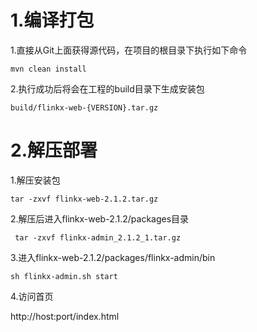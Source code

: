 # 1.编译打包

1.直接从Git上面获得源代码，在项目的根目录下执行如下命令

```
mvn clean install 
```

2.执行成功后将会在工程的build目录下生成安装包

```
build/flinkx-web-{VERSION}.tar.gz
```

# 2.解压部署

1.解压安装包

```
tar -zxvf flinkx-web-2.1.2.tar.gz 
```

2.解压后进入flinkx-web-2.1.2/packages目录

```
 tar -zxvf flinkx-admin_2.1.2_1.tar.gz 
```

3.进入flinkx-web-2.1.2/packages/flinkx-admin/bin

```
sh flinkx-admin.sh start
```

4.访问首页

http://host:port/index.html